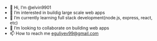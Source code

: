 - 👋 Hi, I’m @elvin9901
- 👀 I’m interested in buildig large scale web apps 
- 🌱 I’m currently learning full stack development(node.js, express, react, etc)
- 💞️ I’m looking to collaborate on building web apps 
- 📫 How to reach me eguliyev99@gmail.com

<!---
elvin9901/elvin9901 is a ✨ special ✨ repository because its `README.md` (this file) appears on your GitHub profile.
You can click the Preview link to take a look at your changes.
--->

